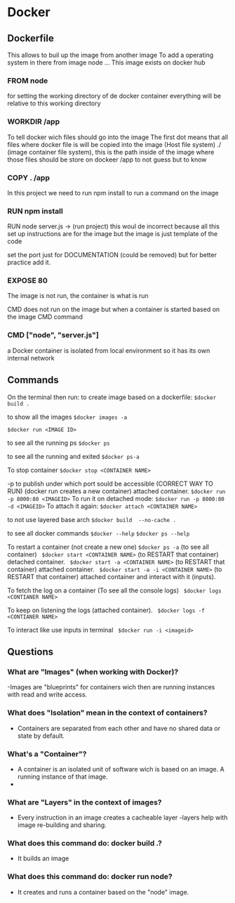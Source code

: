 # Docker

## Dockerfile
This allows to buil up the image from another image
To add a operating system in there
from image node ...
This image exists on docker hub
### FROM node

for setting the working directory of de docker container
everything will be relative to this working directory
### WORKDIR /app

To tell docker wich files should go into the image
 The first dot means that all files where docker file is will be copied into the image (Host file system)
 ./ (image container file system), this is the path inside of the image where those files should be store on dockeer
/app to not guess but to know
### COPY . /app

In this project we need to run npm install
to run a command on the image
###  RUN npm install

RUN node server.js -> (run project) this woul de incorrect because all this set up instructions are for the image
but the image is just template of the code

set the port just for DOCUMENTATION (could be removed) but for better practice add it.
### EXPOSE 80

The image is not run, the container is what is run

CMD does not run on the image but when a container is started based on the image
CMD command
### CMD ["node", "server.js"]

a Docker container is isolated from local environment so it has its own internal network

## Commands
On the terminal then run:
to create image based on a dockerfile:
` $docker build . `

to show all the images
` $docker images -a ` 

` $docker run <IMAGE ID> `

to see all the running ps
` $docker ps ` 

to see all the running and exited
` $docker ps-a ` 

To stop container
` $docker stop <CONTAINER NAME> `

 -p to publish under which port sould be accessible (CORRECT WAY TO RUN) (docker run creates a new container) attached container.
` $docker run -p 8000:80 <IMAGEID> `
To run it on detached mode:
` $docker run -p 8000:80 -d <IMAGEID> `
To attach it again:
` $docker attach <CONTAINER NAME> `

to not use layered base arch
` $docker build  --no-cache . `

to see all docker commands
` $docker --help `
` $docker ps --help `

To restart a container (not create a new one)
` $docker ps -a ` (to see all container)
` $docker start <CONTAINER NAME>` (to RESTART that container) detached container.
` $docker start -a <CONTAINER NAME>` (to RESTART that container) attached container.
` $docker start -a -i <CONTAINER NAME>` (to RESTART that container) attached container and interact with it (inputs).

To fetch the log on a container (To see all the console logs)
` $docker logs <CONTIANER NAME>`

To keep on listening the logs (attached container).
` $docker logs -f <CONTIANER NAME>`

To interact like use inputs in terminal
` $docker run -i <imageid>`

## Questions

### What are "Images" (when working with Docker)?
-Images are "blueprints" for containers wich then are running instances with read and write access.

### What does "Isolation" mean in the context of containers?
- Containers are separated from each other and have no shared data or state by default.

### What's a "Container"?
- A container is an isolated unit of software wich is based on an image. A running instance of that image.
- 
### What are "Layers" in the context of images?
- Every instruction in an image creates a cacheable layer -layers help with image re-building and sharing.

### What does this command do: docker build .? 
- It builds an image

### What does this command do: docker run node?
- It creates and runs a container based on the "node" image.